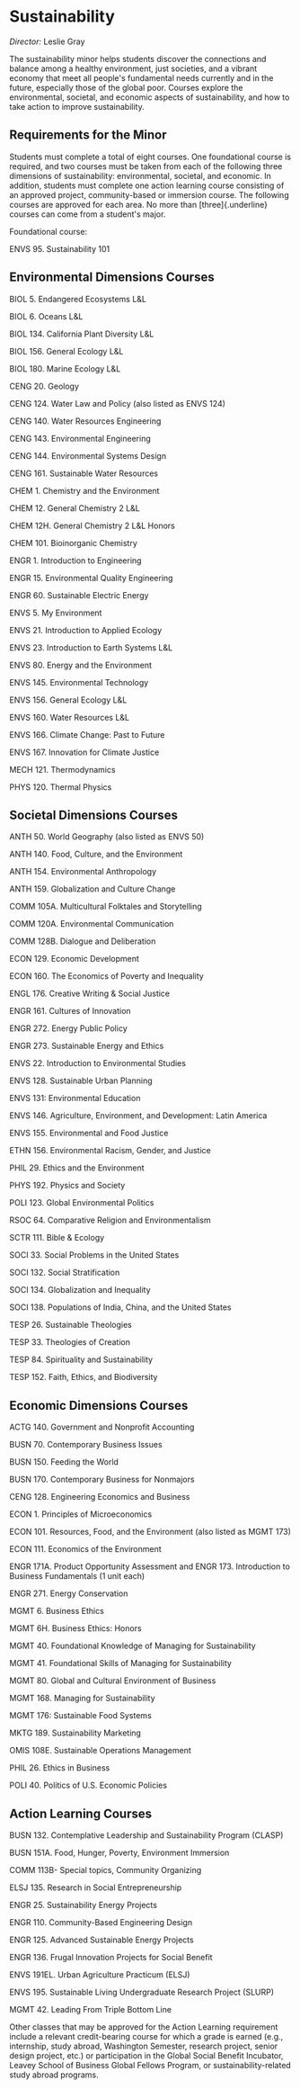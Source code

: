 Sustainability
==============

*Director:* Leslie Gray

The sustainability minor helps students discover the connections and balance among a healthy environment, just societies, and a vibrant economy that meet all people's fundamental needs currently and in the future, especially those of the global poor. Courses explore the environmental, societal, and economic aspects of sustainability, and how to take action to improve sustainability.

Requirements for the Minor
--------------------------

Students must complete a total of eight courses. One foundational course is required, and two courses must be taken from each of the following three dimensions of sustainability: environmental, societal, and economic. In addition, students must complete one action learning course consisting of an approved project, community-based or immersion course. The following courses are approved for each area. No more than [three]{.underline} courses can come from a student's major.

Foundational course:

ENVS 95. Sustainability 101

Environmental Dimensions Courses
--------------------------------

BIOL 5. Endangered Ecosystems L&L

BIOL 6. Oceans L&L

BIOL 134. California Plant Diversity L&L

BIOL 156. General Ecology L&L

BIOL 180. Marine Ecology L&L

CENG 20. Geology

CENG 124. Water Law and Policy (also listed as ENVS 124)

CENG 140. Water Resources Engineering

CENG 143. Environmental Engineering

CENG 144. Environmental Systems Design

CENG 161. Sustainable Water Resources

CHEM 1. Chemistry and the Environment

CHEM 12. General Chemistry 2 L&L

CHEM 12H. General Chemistry 2 L&L Honors

CHEM 101. Bioinorganic Chemistry

ENGR 1. Introduction to Engineering

ENGR 15. Environmental Quality Engineering

ENGR 60. Sustainable Electric Energy

ENVS 5. My Environment

ENVS 21. Introduction to Applied Ecology

ENVS 23. Introduction to Earth Systems L&L

ENVS 80. Energy and the Environment

ENVS 145. Environmental Technology

ENVS 156. General Ecology L&L

ENVS 160. Water Resources L&L

ENVS 166. Climate Change: Past to Future

ENVS 167. Innovation for Climate Justice

MECH 121. Thermodynamics

PHYS 120. Thermal Physics

Societal Dimensions Courses
---------------------------

ANTH 50. World Geography (also listed as ENVS 50)

ANTH 140. Food, Culture, and the Environment

ANTH 154. Environmental Anthropology

ANTH 159. Globalization and Culture Change

COMM 105A. Multicultural Folktales and Storytelling

COMM 120A. Environmental Communication

COMM 128B. Dialogue and Deliberation

ECON 129. Economic Development

ECON 160. The Economics of Poverty and Inequality

ENGL 176. Creative Writing & Social Justice

ENGR 161. Cultures of Innovation

ENGR 272. Energy Public Policy

ENGR 273. Sustainable Energy and Ethics

ENVS 22. Introduction to Environmental Studies

ENVS 128. Sustainable Urban Planning

ENVS 131: Environmental Education

ENVS 146. Agriculture, Environment, and Development: Latin America

ENVS 155. Environmental and Food Justice

ETHN 156. Environmental Racism, Gender, and Justice

PHIL 29. Ethics and the Environment

PHYS 192. Physics and Society

POLI 123. Global Environmental Politics

RSOC 64. Comparative Religion and Environmentalism

SCTR 111. Bible & Ecology

SOCI 33. Social Problems in the United States

SOCI 132. Social Stratification

SOCI 134. Globalization and Inequality

SOCI 138. Populations of India, China, and the United States

TESP 26. Sustainable Theologies

TESP 33. Theologies of Creation

TESP 84. Spirituality and Sustainability

TESP 152. Faith, Ethics, and Biodiversity

Economic Dimensions Courses
---------------------------

ACTG 140. Government and Nonprofit Accounting

BUSN 70. Contemporary Business Issues

BUSN 150. Feeding the World

BUSN 170. Contemporary Business for Nonmajors

CENG 128. Engineering Economics and Business

ECON 1. Principles of Microeconomics

ECON 101. Resources, Food, and the Environment (also listed as MGMT 173)

ECON 111. Economics of the Environment

ENGR 171A. Product Opportunity Assessment and ENGR 173. Introduction to Business Fundamentals (1 unit each)

ENGR 271. Energy Conservation

MGMT 6. Business Ethics

MGMT 6H. Business Ethics: Honors

MGMT 40. Foundational Knowledge of Managing for Sustainability

MGMT 41. Foundational Skills of Managing for Sustainability

MGMT 80. Global and Cultural Environment of Business

MGMT 168. Managing for Sustainability

MGMT 176: Sustainable Food Systems

MKTG 189. Sustainability Marketing

OMIS 108E. Sustainable Operations Management

PHIL 26. Ethics in Business

POLI 40. Politics of U.S. Economic Policies

Action Learning Courses
-----------------------

BUSN 132. Contemplative Leadership and Sustainability Program (CLASP)

BUSN 151A. Food, Hunger, Poverty, Environment Immersion

COMM 113B- Special topics, Community Organizing

ELSJ 135. Research in Social Entrepreneurship

ENGR 25. Sustainability Energy Projects

ENGR 110. Community-Based Engineering Design

ENGR 125. Advanced Sustainable Energy Projects

ENGR 136. Frugal Innovation Projects for Social Benefit

ENVS 191EL. Urban Agriculture Practicum (ELSJ)

ENVS 195. Sustainable Living Undergraduate Research Project (SLURP)

MGMT 42. Leading From Triple Bottom Line

Other classes that may be approved for the Action Learning requirement include a relevant credit-bearing course for which a grade is earned (e.g., internship, study abroad, Washington Semester, research project, senior design project, etc.) or participation in the Global Social Benefit Incubator, Leavey School of Business Global Fellows Program, or sustainability-related study abroad programs.
